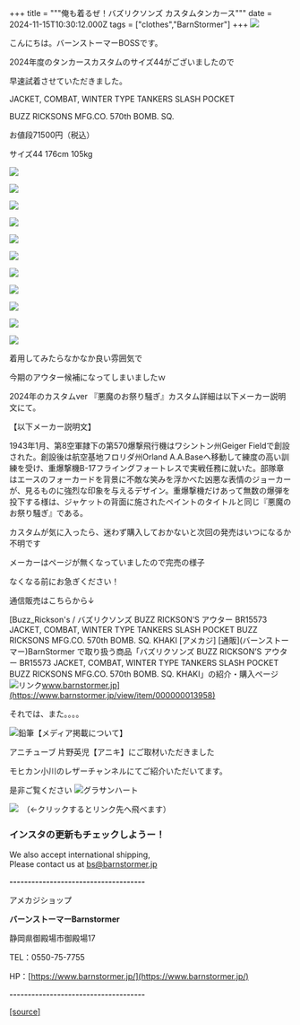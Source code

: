 +++
title = """俺も着るぜ！バズリクソンズ カスタムタンカース"""
date = 2024-11-15T10:30:12.000Z
tags = ["clothes","BarnStormer"]
+++
[![](https://stat.ameba.jp/user_images/20231023/16/barnstormer-go/b2/03/p/o0420015015354743273.png)](https://ameblo.jp/barnstormer-go/entry-12825670498.html)

こんにちは。バーンストーマーBOSSです。

2024年度のタンカースカスタムのサイズ44がございましたので

早速試着させていただきました。

JACKET, COMBAT, WINTER TYPE TANKERS SLASH POCKET

BUZZ RICKSONS MFG.CO. 570th BOMB. SQ.

お値段71500円（税込）

サイズ44 176cm 105kg

[![](https://stat.ameba.jp/user_images/20241115/18/barnstormer-go/4d/77/j/o0500075015510326265.jpg)](https://stat.ameba.jp/user_images/20241115/18/barnstormer-go/4d/77/j/o0500075015510326265.jpg)

[![](https://stat.ameba.jp/user_images/20241115/18/barnstormer-go/85/70/j/o0500075015510326269.jpg)](https://stat.ameba.jp/user_images/20241115/18/barnstormer-go/85/70/j/o0500075015510326269.jpg)

[![](https://stat.ameba.jp/user_images/20241115/18/barnstormer-go/d7/2d/j/o0500075015510326272.jpg)](https://stat.ameba.jp/user_images/20241115/18/barnstormer-go/d7/2d/j/o0500075015510326272.jpg)

[![](https://stat.ameba.jp/user_images/20241115/18/barnstormer-go/35/6f/j/o0500075015510326281.jpg)](https://stat.ameba.jp/user_images/20241115/18/barnstormer-go/35/6f/j/o0500075015510326281.jpg)

[![](https://stat.ameba.jp/user_images/20241115/18/barnstormer-go/97/9f/j/o0500075015510326275.jpg)](https://stat.ameba.jp/user_images/20241115/18/barnstormer-go/97/9f/j/o0500075015510326275.jpg)

[![](https://stat.ameba.jp/user_images/20241115/18/barnstormer-go/c6/32/j/o0500075015510326277.jpg)](https://stat.ameba.jp/user_images/20241115/18/barnstormer-go/c6/32/j/o0500075015510326277.jpg)

[![](https://stat.ameba.jp/user_images/20241115/18/barnstormer-go/f7/49/j/o0500075015510326291.jpg)](https://stat.ameba.jp/user_images/20241115/18/barnstormer-go/f7/49/j/o0500075015510326291.jpg)

[![](https://stat.ameba.jp/user_images/20241115/18/barnstormer-go/44/03/j/o0500075015510326285.jpg)](https://stat.ameba.jp/user_images/20241115/18/barnstormer-go/44/03/j/o0500075015510326285.jpg)

[![](https://stat.ameba.jp/user_images/20241115/18/barnstormer-go/ab/d1/j/o0466070015510327548.jpg)](https://stat.ameba.jp/user_images/20241115/18/barnstormer-go/ab/d1/j/o0466070015510327548.jpg)

[![](https://stat.ameba.jp/user_images/20241115/18/barnstormer-go/e3/d4/j/o0500075015510326283.jpg)](https://stat.ameba.jp/user_images/20241115/18/barnstormer-go/e3/d4/j/o0500075015510326283.jpg)

[![](https://stat.ameba.jp/user_images/20241115/18/barnstormer-go/de/00/j/o0500075015510326288.jpg)](https://stat.ameba.jp/user_images/20241115/18/barnstormer-go/de/00/j/o0500075015510326288.jpg)

着用してみたらなかなか良い雰囲気で

今期のアウター候補になってしまいましたｗ

2024年のカスタムver 『悪魔のお祭り騒ぎ』カスタム詳細は以下メーカー説明文にて。

【以下メーカー説明文】

1943年1月、第8空軍隷下の第570爆撃飛行機はワシントン州Geiger Fieldで創設された。創設後は航空基地フロリダ州Orland A.A.Baseへ移動して練度の高い訓練を受け、重爆撃機B-17フライングフォートレスで実戦任務に就いた。部隊章はエースのフォーカードを背景に不敵な笑みを浮かべた凶悪な表情のジョーカーが、見るものに強烈な印象を与えるデザイン。重爆撃機だけあって無数の爆弾を投下する様は、ジャケットの背面に施されたペイントのタイトルと同じ『悪魔のお祭り騒ぎ』である。

カスタムが気に入ったら、迷わず購入しておかないと次回の発売はいつになるか不明です

メーカーはページが無くなっていましたので完売の様子

なくなる前にお急ぎください！

通信販売はこちらから↓

[Buzz\_Rickson's / バズリクソンズ BUZZ RICKSON’S アウター BR15573 JACKET, COMBAT, WINTER TYPE TANKERS SLASH POCKET BUZZ RICKSONS MFG.CO. 570th BOMB. SQ. KHAKI \[アメカジ\] \[通販\](バーンストーマー)BarnStormer で取り扱う商品「バズリクソンズ BUZZ RICKSON’S アウター BR15573 JACKET, COMBAT, WINTER TYPE TANKERS SLASH POCKET BUZZ RICKSONS MFG.CO. 570th BOMB. SQ. KHAKI」の紹介・購入ページ![リンク](https://c.stat100.ameba.jp/ameblo/symbols/v3.20.0/svg/gray/editor_link.svg)www.barnstormer.jp](https://www.barnstormer.jp/view/item/000000013958)

それでは、また。。。。

![鉛筆](https://stat100.ameba.jp/blog/ucs/img/char/char3/519.png)【メディア掲載について】

アニチューブ 片野英児【アニキ】にご取材いただきました

モヒカン小川のレザーチャンネルにてご紹介いただいてます。

是非ご覧ください ![グラサンハート](https://stat100.ameba.jp/blog/ucs/img/char/char3/148.png)

[![](https://stat.ameba.jp/user_images/20230412/16/barnstormer-go/6a/23/p/o0108010815269242493.png)](https://www.instagram.com/barnstormer_daily/)　（←クリックするとリンク先へ飛べます）

### インスタの更新もチェックしようー！

We also accept international shipping,  
Please contact us at bs@barnstormer.jp

**\-------------------------------------**

アメカジショップ

**バーンストーマーBarnstormer**

静岡県御殿場市御殿場17

TEL：0550-75-7755

HP：[https://www.barnstormer.jp/](https://www.barnstormer.jp/)

**\-------------------------------------**

[[source]](https://ameblo.jp/barnstormer-go/entry-12875127334.html)
